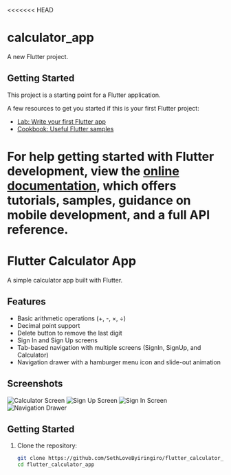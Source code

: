 <<<<<<< HEAD
# calculator_app

A new Flutter project.

## Getting Started

This project is a starting point for a Flutter application.

A few resources to get you started if this is your first Flutter project:

- [Lab: Write your first Flutter app](https://docs.flutter.dev/get-started/codelab)
- [Cookbook: Useful Flutter samples](https://docs.flutter.dev/cookbook)

For help getting started with Flutter development, view the
[online documentation](https://docs.flutter.dev/), which offers tutorials,
samples, guidance on mobile development, and a full API reference.
=======
# Flutter Calculator App

A simple calculator app built with Flutter.

## Features

- Basic arithmetic operations (+, -, ×, ÷)
- Decimal point support
- Delete button to remove the last digit
- Sign In and Sign Up screens
- Tab-based navigation with multiple screens (SignIn, SignUp, and Calculator)
- Navigation drawer with a hamburger menu icon and slide-out animation

## Screenshots

![Calculator Screen](assets/images/calc.jpg)
![Sign Up Screen](assets/images/signup.jpg)
![Sign In Screen](assets/images/signin.jpg)
![Navigation Drawer](assets/images/pg1.jpg)

## Getting Started

1. Clone the repository:
   ```sh
   git clone https://github.com/SethLoveByiringiro/flutter_calculator_app.git
   cd flutter_calculator_app
